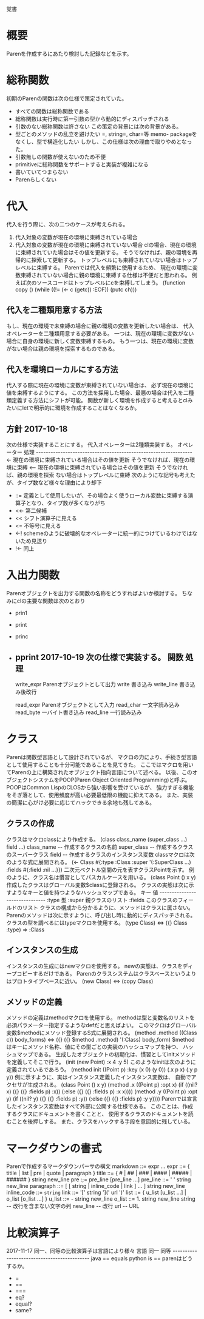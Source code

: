 覚書

# 概要
Parenを作成するにあたり検討した記録などを示す。

# 総称関数
初期のParenの関数は次の仕様で策定されていた。
- すべての関数は総称関数である
- 総称関数は実行時に第一引数の型から動的にディスパッチされる
- 引数のない総称関数は許さない
この策定の背景には次の背景がある。
- 型ごとのメソッドの乱立を避けたい
  =, string=, char=等
memo- packageをなくし、型で構造化したい
しかし、この仕様は次の理由で取りやめとなった。
- 引数無しの関数が使えないのため不便
- primitiveに総称関数をサポートすると実装が複雑になる
- 書いていてつまらない
- Parenらしくない

# 代入
代入を行う際に、次の二つのケースが考えられる。
1. 代入対象の変数が現在の環境に束縛されている場合
2. 代入対象の変数が現在の環境に束縛されていない場合
clの場合、現在の環境に束縛されていた場合はその値を更新する。
そうでなければ、親の環境を再帰的に探索して更新する。
トップレベルにも束縛されていない場合はトップレベルに束縛する。
Parenでは代入を頻繁に使用するため、
現在の環境に変数束縛されていない場合に親の環境に束縛する仕様は不便だと思われる。
例えば次のソースコードはトップレベルにcを束縛してしまう。
    (function copy ()
      (while ((!= (<- c (getc)) :EOF))
        (putc ch)))
## 代入を二種類用意する方法
もし、現在の環境で未束縛の場合に親の環境の変数を更新したい場合は、
代入オペレーターを二種類用意する必要がある。
一つは、現在の環境に変数がない場合に自身の環境に新しく変数束縛するもの。
もう一つは、現在の環境に変数がない場合は親の環境を探索するものである。
## 代入を環境ローカルにする方法
代入する際に現在の環境に変数が束縛されていない場合は、
必ず現在の環境に値を束縛するようにする。
この方法を採用した場合、最悪の場合は代入を二種類定義する方法にシフトが可能。
関数が新しく環境を作成すると考えるとclみたいにletで明示的に環境を作成することはなくなるか。
## 方針 2017-10-18
次の仕様で実装することにする。
代入オペレーターは2種類実装する。
    オペレーター 処理
    ----------------------------------------------------------------
    <-           現在の環境に束縛されている場合はその値を更新
                 そうでなければ、現在の環境に束縛
    <--          現在の環境に束縛されている場合はその値を更新
                 そうでなければ、親の環境を探索
                 ない場合はトップレベルに束縛
次のようにな記号も考えたが、タイプ数など様々な理由により却下
- ::=
定義として使用したいが、その場合よく使うローカル変数に束縛する演算子となり、タイプ数が多くなりがち
- <<-
第二候補
- <<
シフト演算子に見える
- <=
不等号に見える
- <-!
schemeのように破壊的なオペレーターに統一的につけているわけではないため見送り
- !<-
同上

# 入出力関数
Parenオブジェクトを出力する関数の名称をどうすればよいか検討する。
ちなみにclの主要な関数は次のとおり
- prin1
- print
- princ
- pprint
2017-10-19
次の仕様で実装する。
    関数       処理
    -----------------------------------------
    write_expr Parenオブジェクトとして出力
    write      書き込み
    write_line 書き込み後改行

    read_expr  Parenオブジェクトとして入力
    read_char  一文字読み込み
    read_byte  一バイト書き込み
    read_line  一行読み込み

# クラス
Parenは関数型言語として設計されているが、
マクロの力により、手続き型言語として使用することも十分可能であることを見てきた。
ここではマクロを用いてParenの上に構築されたオブジェクト指向言語について述べる。
以後、このオブジェクトシステムをPOOP(Paren Object Oriented Programming)と呼ぶ。
POOPはCommon LispのCLOSから強い影響を受けているが、
強力すぎる機能をそぎ落として、使用頻度が高い必要最低限の機能に抑えてある。
また、実装の簡潔に心がけ必要に応じてハックできる余地も残してある。
## クラスの作成
クラスはマクロclassにより作成する。
    (class class_name (super_class ...)
        field ...)
    class_name -- 作成するクラスの名前
    super_class -- 作成するクラスのスーパークラス
    field -- 作成するクラスのインスタンス変数
classマクロは次のような式に展開される。
    (<- Class #{:type :Class
                :super '(:SuperClass ...)
                :fields #{:field :nil ...}})
二次元ベクトル空間の元を表すクラスPointを示す。
例のように、クラス名は慣習としてパスカルケースを用いる。
    (class Point () x y)
作成したクラスはグローバル変数$classに登録される。
クラスの実態は次に示すようなキーと値を持つようなハッシュマップである。
    キー    値
    -------------------------------
    :type   型
    :super  親クラスのリスト
    :fields このクラスのフィールドのリスト
クラスの構成から分かるように、メソッドはクラスに属さない。
Parenのメソッドは次に示すように、呼び出し時に動的にディスパッチされる。
クラスの型を調べるにはtypeマクロを使用する。
    (type Class) <=> ({} Class :type)
    => :Class
## インスタンスの生成
インスタンスの生成にはnewマクロを使用する。
newの実態は、クラスをディープコピーするだけである。
Parenのクラスシステムはクラスベースというよりはプロトタイプベースに近い。
    (new Class) <=> (copy Class)
## メソッドの定義
メソッドの定義はmethodマクロを使用する。
methodは型と変数名のリストを必須パラメーター指定するようなdefだと思えばよい。
このマクロはグローバル変数$methodにメソッド登録するS式に展開される。
    (method .method ((Class c))
       body_forms)
    <=> ({} ({} $method .method) '(:Class) body_form)
$methodはキーにメソッド名称、値にその型ごとの実装のハッシュマップを持つ、
ハッシュマップである。
生成したオブジェクトの初期化は、慣習としてinitメソッドを定義してそこで行う。
    (init (new Point) :x 4 :y 5)
このようなinitは次のように定義されているであろう。
    (method init ((Point p) :key (x 0) (y 0))
        (.x p x)
        (.y p y))
例に示すように、実はインスタンス定義したインスタンス変数は、
自動でアクセサが生成される。
    (class Point () x y)
    (method .x ((Point p) :opt x)
      (if ((nil? x) ({} ({} :fields p) :x))
          (:else ({} ({} :fields p) :x x))))
    (method .y ((Point p) :opt y)
      (if ((nil? y) ({} ({} :fields p) :y))
          (:else ({} ({} :fields p) :y y))))
Parenでは宣言したインスタンス変数はすべて外部に公開する仕様である。
このことは、作成するクラスにドキュメントを書くことと、
使用するクラスのドキュメントを読むことを後押しする。
また、クラスをハックする手段を意図的に残している。

# マークダウンの書式
Parenで作成するマークダウンパーサの構文
    markdown ::= expr ...
    expr ::= { titile | list | pre | quote | paragraph }
    title ::= { # | ## | ### | #### | ##### | ###### } string new_line
    pre :;= pre_line [pre_line ...]
    pre_line ::= '    ' string new_line
    paragraph ::= [ [ string | inline_code | link ] ... ] string new_line
    inline_code ::= ` string `
    link ::=  '[' string '](' url ')'
    list ::= { u_list [u_list ...] | o_list [o_list ...] }
    u_list ::= - string new_line
    o_list ::= 1. string new_line
    string -- 改行を含まない文字の列
    new_line -- 改行
    url -- URL

# 比較演算子
2017-11-17
同一、同等の比較演算子は言語により様々
    言語        同一 同等
    --------------------------------------------
    java        ==   equals
    python      is   ==
parenはどうするか。
- =
- ==
- ===
- eq?
- equal?
- same?
